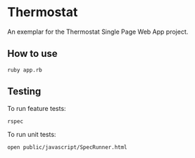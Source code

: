 # Thermostat

An exemplar for the Thermostat Single Page Web App project.

## How to use

```
ruby app.rb

```

## Testing

To run feature tests:

```
rspec
```

To run unit tests:

```
open public/javascript/SpecRunner.html
```
